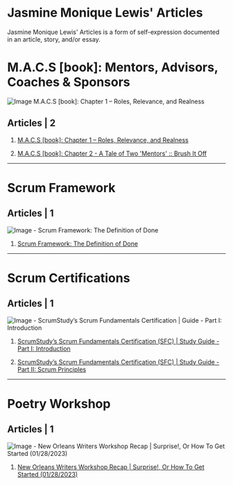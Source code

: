 # Jasmine Monique Lewis' Articles
Jasmine Monique Lewis' Articles is a form of self-expression documented in an article, story, and/or essay. 


# M.A.C.S [book]: Mentors, Advisors, Coaches & Sponsors

![Image M.A.C.S [book]: Chapter 1 – Roles, Relevance, and Realness](https://github.com/jasmineMLewis/Articles/blob/Production/mentors-advisors-coaches-sponsors/assets/chapter-1/chap-1-feature-image-roles-relevance-realness.png)

## Articles | 2

1. [M.A.C.S [book]: Chapter 1 – Roles, Relevance, and Realness](https://github.com/jasmineMLewis/Articles/blob/Production/mentors-advisors-coaches-sponsors/chapter-1/macs-book-chapter-1-roles-relevance-realness.md)

2. [M.A.C.S [book]: Chapter 2 - A Tale of Two 'Mentors' :: Brush It Off](https://github.com/jasmineMLewis/Articles/blob/Production/mentors-advisors-coaches-sponsors/chapter-2/macs-book-chapter-2-brush-it-off.md)


---


# Scrum Framework

## Articles | 1

![Image - Scrum Framework: The Definition of Done](https://github.com/jasmineMLewis/Articles/blob/Production/scrum-framework/scrum-framework-the-definition-of-done/assets/scrum-framework-the-definition-of-done.png)


1. [Scrum Framework: The Definition of Done](https://github.com/jasmineMLewis/Articles/blob/Production/scrum-framework/scrum-framework-the-definition-of-done/scrum-framework-the-definition-of-done.md)


---


# Scrum Certifications

## Articles | 1

![Image - ScrumStudy’s Scrum Fundamentals Certification | Guide - Part I: Introduction](https://github.com/jasmineMLewis/Articles/blob/Production/certifications/scrum-fundamentals-certification/assets/part-i-intoduction/sfc-part-i-title-introduction.png)



1. [ScrumStudy’s Scrum Fundamentals Certification (SFC) | Study Guide - Part I: Introduction](https://github.com/jasmineMLewis/Articles/blob/Production/certifications/scum-fundamentals-certification/study-guide/part-i-intoduction/scrum-fundamentals-certification-part-i-intoduction.md)

2. [ScrumStudy’s Scrum Fundamentals Certification (SFC) | Study Guide - Part II: Scrum Principles](https://github.com/jasmineMLewis/Articles/blob/Production/certifications/scum-fundamentals-certification/study-guide/part-ii-principles/scrum-fundamentals-certification-part-ii-principles.md)



----


# Poetry Workshop

## Articles | 1

![Image - New Orleans Writers Workshop Recap | Surprise!, Or How To Get Started (01/28/2023)](https://github.com/jasmineMLewis/Articles/blob/Production/new-orleans-writers-workshop/surprise-or-how-to-get-started/assets/title-table-of-activities/surprise-or-how-to-get-started-feature-image.png)

1. [New Orleans Writers Workshop Recap | Surprise!, Or How To Get Started (01/28/2023)](https://github.com/jasmineMLewis/Articles/blob/Production/new-orleans-writers-workshop/surprise-or-how-to-get-started/new-orleans-writers-workshop-recap-surprise-or-how-to-get-started.md)
